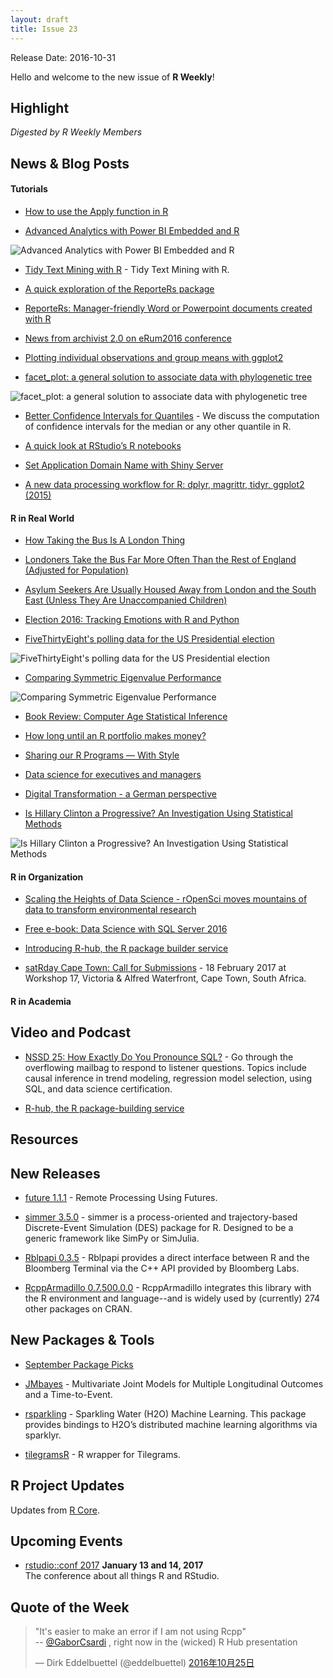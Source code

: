 ```yaml
---
layout: draft
title: Issue 23
---
```


Release Date: 2016-10-31

Hello and welcome to the new issue of **R Weekly**!

## Highlight

*Digested by R Weekly Members*


## News & Blog Posts

#### Tutorials

+ [How to use the Apply function in R](http://crained.com/796/how-to-use-the-apply-function-in-r/)

+ [Advanced Analytics with Power BI Embedded and R](https://powerbi.microsoft.com/en-us/blog/r-in-pbie/)

![Advanced Analytics with Power BI Embedded and R](https://powerbicdn.azureedge.net/mediahandler/blog/media/PowerBI/blog/6d4730a1-4b6f-4686-b3ba-fbb368261d91.png)

+ [Tidy Text Mining with R](http://juliasilge.com/blog/Tidy-Text-Mining/) - Tidy Text Mining with R.

+ [A quick exploration of the ReporteRs package](https://statbandit.wordpress.com/2016/10/28/a-quick-exploration-of-reporters/)

+ [ReporteRs: Manager-friendly Word or Powerpoint documents created with R](http://blog.revolutionanalytics.com/2016/10/reporters.html)

+ [News from archivist 2.0 on eRum2016 conference](http://r-addict.com/2016/10/26/archivist-on-eRum2016.html)

+ [Plotting individual observations and group means with ggplot2](https://drsimonj.svbtle.com/plotting-individual-observations-and-group-means-with-ggplot2)

+ [facet_plot: a general solution to associate data with phylogenetic tree](https://guangchuangyu.github.io/2016/10/facet_plot-a-general-solution-to-associate-data-with-phylogenetic-tree/)

![facet_plot: a general solution to associate data with phylogenetic tree](https://guangchuangyu.github.io/blog_images/Bioconductor/ggtree/facet_plot_boxplot2.png)

+ [Better Confidence Intervals for Quantiles](http://staff.math.su.se/hoehle/blog/2016/10/23/quantileCI.html) - We discuss the computation of confidence intervals for the median or any other quantile in R. 

+ [A quick look at RStudio’s R notebooks](http://www.win-vector.com/blog/2016/10/a-quick-look-at-rstudios-r-notebooks/)

+ [Set Application Domain Name with Shiny Server](https://www.r-statistics.com/2016/10/set-application-domain-name-with-shiny-server/)

+ [A new data processing workflow for R: dplyr, magrittr, tidyr, ggplot2 (2015)](http://zevross.com/blog/2015/01/13/a-new-data-processing-workflow-for-r-dplyr-magrittr-tidyr-ggplot2/)

#### R in Real World

+ [How Taking the Bus Is A London Thing](http://rforjournalists.com/2016/10/23/how-taking-the-bus-is-a-london-thing/)

+ [Londoners Take the Bus Far More Often Than the Rest of England (Adjusted for Population)](http://rforjournalists.com/2016/10/24/londoners-take-bus-more-often-adjusted/)

+ [Asylum Seekers Are Usually Housed Away from London and the South East (Unless They Are Unaccompanied Children)](http://rforjournalists.com/2016/10/27/asylum-housing-london-south-east-children/)

+ [Election 2016: Tracking Emotions with R and Python](http://blog.revolutionanalytics.com/2016/10/debate-emotions.html)

+ [FiveThirtyEight's polling data for the US Presidential election](https://ellisp.github.io/blog/2016/10/29/538-pollsters)

![FiveThirtyEight's polling data for the US Presidential election](https://ellisp.github.io/img/0062-pollsters-cloud.svg)

+ [Comparing Symmetric Eigenvalue Performance](https://wrathematics.github.io/2016/10/28/comparing-symmetric-eigenvalue-performance/)

![Comparing Symmetric Eigenvalue Performance](https://wrathematics.github.io/assets/2016-eigen/eig_bench2.png)

+ [Book Review: Computer Age Statistical Inference](https://www.rstudio.com/rviews/2016/10/28/book-review-computer-age-statistical-inference/)

+ [How long until an R portfolio makes money?](http://www.arilamstein.com/blog/2016/10/26/long-r-portfolio-makes-money/)

+ [Sharing our R Programs — With Style](http://blog.revolutionanalytics.com/2016/10/sharing-r-code-with-style.html)

+ [Data science for executives and managers](http://www.win-vector.com/blog/2016/10/data-science-for-executives-and-managers/)

+ [Digital Transformation - a German perspective](https://flovv.github.io/Digital_Transformation/)

+ [Is Hillary Clinton a Progressive? An Investigation Using Statistical Methods ](https://ntguardian.wordpress.com/2016/10/25/hillary-clinton-progressive-statistics/)

![Is Hillary Clinton a Progressive? An Investigation Using Statistical Methods ](https://ntguardian.files.wordpress.com/2016/10/awsbks7ncfgfaaaaaelftksuqmcc.png)

#### R in Organization

+ [Scaling the Heights of Data Science - rOpenSci moves mountains of data to transform environmental research
](https://nature.berkeley.edu/breakthroughs/opensci-data)

+ [Free e-book: Data Science with SQL Server 2016](http://blog.revolutionanalytics.com/2016/10/data-science-with-sql-server-2016.html)

+ [Introducing R-hub, the R package builder service](http://blog.revolutionanalytics.com/2016/10/r-hub-public-beta.html)

+ [satRday Cape Town: Call for Submissions](http://www.exegetic.biz/blog/2016/10/satrday-cape-town-call-submissions/) - 18 February 2017 at Workshop 17, Victoria & Alfred Waterfront, Cape Town, South Africa.

#### R in Academia



## Video and Podcast

+ [NSSD 25: How Exactly Do You Pronounce SQL?](https://soundcloud.com/nssd-podcast/episode-25-how-exactly-do-you-pronounce-sql) - Go through the overflowing mailbag to respond to listener questions. Topics include causal inference in trend modeling, regression model selection, using SQL, and data science certification.

+ [R-hub, the R package-building service](https://www.r-consortium.org/events/2016/10/11/r-hub-public-beta)

## Resources





## New Releases

+ [future 1.1.1](http://www.jottr.org/2016/10/remote-processing-using-futures.html) - Remote Processing Using Futures.

+ [simmer 3.5.0](http://fishyoperations.com/2016/10/27/simmer-v350-released-on-cran.html) - simmer is a process-oriented and trajectory-based Discrete-Event Simulation (DES) package for R. Designed to be a generic framework like SimPy or SimJulia.

+ [Rblpapi 0.3.5](http://dirk.eddelbuettel.com/blog/2016/10/25/#rblpapi_0.3.5) - Rblpapi provides a direct interface between R and the Bloomberg Terminal via the C++ API provided by Bloomberg Labs.

+ [RcppArmadillo 0.7.500.0.0](http://dirk.eddelbuettel.com/blog/2016/10/22/#rcpparmadillo_0.7.500.0.0) - RcppArmadillo integrates this library with the R environment and language--and is widely used by (currently) 274 other packages on CRAN.

## New Packages & Tools

+ [September Package Picks](https://www.rstudio.com/rviews/2016/10/26/september-package-picks/)

+ [JMbayes](https://iprogn.blogspot.sg/2016/10/multivariate-joint-models-for-multiple.html) - Multivariate Joint Models for Multiple Longitudinal Outcomes and a Time-to-Event.

+ [rsparkling](http://spark.rstudio.com/h2o.html) - Sparkling Water (H2O) Machine Learning. This package provides bindings to H2O’s distributed machine learning algorithms via sparklyr.

+ [tilegramsR](https://github.com/bhaskarvk/tilegramsR) - R wrapper for Tilegrams.

## R Project Updates

Updates from [R Core](http://developer.r-project.org/blosxom.cgi/R-devel/NEWS).



## Upcoming Events

+ [rstudio::conf 2017](https://www.rstudio.com/conference/)  **January 13 and 14, 2017** <br>
The conference about all things R and RStudio.<br /> 


## Quote of the Week

<blockquote class="twitter-tweet" data-lang="zh-cn"><p lang="en" dir="ltr">&quot;It&#39;s easier to make an error if I am not using Rcpp&quot;<br>-- <a href="https://twitter.com/GaborCsardi">@GaborCsardi</a> , right now in the (wicked) R Hub presentation</p>&mdash; Dirk Eddelbuettel (@eddelbuettel) <a href="https://twitter.com/eddelbuettel/status/790953188287393792">2016年10月25日</a></blockquote>
